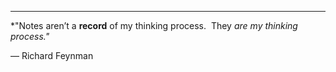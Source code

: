 
---

<i class="fas fa-quote-left fa-2x fa-pull-left"></i>
*"Notes aren’t a **record** of my thinking process.&nbsp; They **are* my thinking process."*

&mdash; Richard Feynman